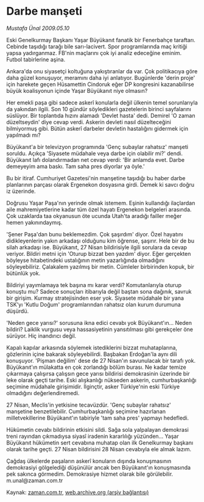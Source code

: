 # Darbe manşeti

*Mustafa Ünal 2009.05.10*

<tr><td class="metin" colspan="2" style="padding-top: 20px; padding-left: 5px; padding-right: 10px;">Eski Genelkurmay Başkanı Yaşar Büyükanıt fanatik bir Fenerbahçe taraftarı. Cebinde taşıdığı tarağı bile sarı-lacivert. Spor programlarında maç kritiği yapsa yadırganmaz. FB'nin maçlarını çok iyi analiz edeceğine eminim. Futbol tabirlerine aşina.</td></tr><tr><td class="metin" colspan="2" style="padding-top: 20px; padding-left: 5px; padding-right: 10px;"><p>Ankara'da onu siyasetçi koltuğuna yakıştıranlar da var. Çok politikacıya göre daha güzel konuşuyor, meramını daha iyi anlatıyor. Bugünlerde 'derin proje' için harekete geçen Hüsamettin Cindoruk eğer DP kongresini kazanabilirse büyük koalisyonun içinde Yaşar Büyükanıt niye olmasın?
<p>Her emekli paşa gibi sadece askerî konularla değil ülkenin temel sorunlarıyla da yakından ilgili. Son 10 gündür söyledikleri gazetelerin birinci sayfalarını süslüyor. Bir toplantıda hızını alamadı 'Devlet hasta' dedi. Demirel 'O zaman düzeltseydin' diye cevap verdi. Askerin devleti nasıl düzelteceğini bilmiyormuş gibi. Bütün askerî darbeler devletin hastalığını gidermek için yapılmadı mı? 
<p>Büyükanıt'a bir televizyon programında 'Genç subaylar rahatsız' manşeti soruldu. Açıkça 'Siyasete müdahale veya darbe için olabilir mi?' dendi. Büyükanıt lafı dolandırmadan net cevap verdi: 'Bir anlamda evet. Darbe demeyeyim ama baskı. Tam saha pres diyorlar ya öyle.'
<p>Bu bir itiraf. Cumhuriyet Gazetesi'nin manşetine taşıdığı bu haber darbe planlarının parçası olarak Ergenekon dosyasına girdi. Demek ki savcı doğru iz üzerinde.
<p>Doğrusu Yaşar Paşa'nın yerinde olmak istemem. Eşinin kullandığı ilaçlardan aile mahremiyetlerine kadar tüm özel hayatı Ergenekon belgeleri arasında. Çok uzaklarda taa okyanusun öte ucunda Utah'ta aradığı failler meğer hemen yakınındaymış.
<p>'Şener Paşa'dan bunu beklemezdim. Çok şaşırdım' diyor. Özel hayatını didikleyenlerin yakın arkadaşı olduğunu kim öğrense, şaşırır. Hele bir de bu silah arkadaşı ise. Büyükanıt, 27 Nisan bildirisiyle ilgili sorulara da cevap veriyor. Bildiri metni için 'Oturup bizzat ben yazdım' diyor. Eğer gerçekten böyleyse hitabetindeki ustalığının metin yazarlığında olmadığını söyleyebiliriz. Çalakalem yazılmış bir metin. Cümleler birbirinden kopuk, bir bütünlük yok.
<p>Bildiriyi yayımlamaya tek başına mı karar verdi? Komutanlarıyla oturup konuştu mu? Sadece sonuçları itibarıyla değil baştan sona dağınık, savruk bir girişim. Kurmay stratejisinden eser yok. Siyasete müdahale bir yana TSK'yı 'Kutlu Doğum' programlarından rahatsız olan kurum durumuna düşürdü.
<p>'Neden gece yarısı?' sorusuna ikna edici cevabı yok Büyükanıt'ın... Neden bildiri? Laiklik vurgusu veya hassasiyetinin yansıtılması gibi gerekçeler öne sürüyor. Hiç inandırıcı değil.
<p>Kapalı kapılar arkasında söylemek istediklerini bizzat muhataplarına, gözlerinin içine bakarak söyleyebilirdi. Başbakan Erdoğan'la aynı dili konuşuyor. 'Pişman değilim' dese de 27 Nisan'ın savunulacak bir tarafı yok. Büyükanıt'ın mülakatta en çok zorlandığı bölüm burası. Ne kadar temize çıkarmaya çalışırsa çalışsın gece yarısı bildirisi demokrasinin üzerinde bir leke olarak geçti tarihe. Eski alışkanlığı nükseden askerin, cumhurbaşkanlığı seçimine müdahale girişimidir. İlginçtir, asker Türkiye'nin eski Türkiye olmadığını değerlendiremedi.
<p>27 Nisan, Meclis'in yetkisine tecavüzdür. 'Genç subaylar rahatsız' manşetine benzetilebilir. Cumhurbaşkanlığı seçimine hazırlanan milletvekillerine Büyükanıt'ın tabiriyle 'tam saha pres' yapmayı hedefledi.
<p>Hükümetin cevabı bildirinin etkisini sildi. Sağa sola yalpalayan demokrasi treni rayından çıkmadıysa siyasî iradenin kararlılığı yüzünden... Yaşar Büyükanıt hükümetin sert cevabına muhatap olan ilk Genelkurmay başkanı olarak tarihe geçti. 27 Nisan bildirisini 28 Nisan cevabıyla ele almak lazım.
<p>Çağdaş ülkelerde paşaların askerî konuların dışında konuşmasının demokrasiyi gölgelediği düşünülür ancak ben Büyükanıt'ın konuşmasında pek sakınca görmedim. Demokrasiye hizmet olarak bile görülebilir. m.unal@zaman.com.tr<br/></p></p></p></p></p></p></p></p></p></p></p></p></td></tr>

Kaynak: [zaman.com.tr](http://zaman.com.tr/yazar.do?yazino=846542), [web.archive.org (arşiv bağlantısı)](http://web.archive.org/web/20090513232237/http://www.zaman.com.tr:80/yazar.do?yazino=846542)
